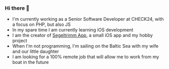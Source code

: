 ### Hi there 👋

- I'm currently working as a Senior Software Developer at CHECK24, with a focus on PHP, but also JS
- In my spare time I am currently learning iOS development
- I am the creator of [Segeltrimm App](https://www.segeltrimm-app.de), a small iOS app and my hobby project
- When I'm not programming, I'm sailing on the Baltic Sea with my wife and our little daughter
- I am looking for a 100% remote job that will allow me to work from my boat in the future



<!--
**arkuuu/arkuuu** is a ✨ _special_ ✨ repository because its `README.md` (this file) appears on your GitHub profile.

Here are some ideas to get you started:

- 🔭 I’m currently working on ...
- 🌱 I’m currently learning ...
- 👯 I’m looking to collaborate on ...
- 🤔 I’m looking for help with ...
- 💬 Ask me about ...
- 📫 How to reach me: ...
- 😄 Pronouns: ...
- ⚡ Fun fact: ...
-->
